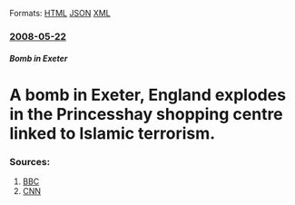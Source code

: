 
Formats: [HTML](/news/2008/05/22/a-bomb-in-exeter-england-explodes-in-the-princesshay-shopping-centre-linked-to-islamic-terrorism.html)  [JSON](/news/2008/05/22/a-bomb-in-exeter-england-explodes-in-the-princesshay-shopping-centre-linked-to-islamic-terrorism.json)  [XML](/news/2008/05/22/a-bomb-in-exeter-england-explodes-in-the-princesshay-shopping-centre-linked-to-islamic-terrorism.xml)  

### [2008-05-22](/news/2008/05/22/index.md)

##### Bomb in Exeter
#  A bomb in Exeter, England explodes in the Princesshay shopping centre linked to Islamic terrorism.




### Sources:

1. [BBC](http://news.bbc.co.uk/1/hi/england/devon/7415831.stm)
2. [CNN](http://edition.cnn.com/2008/WORLD/europe/05/23/exeter.blast/index.html)
